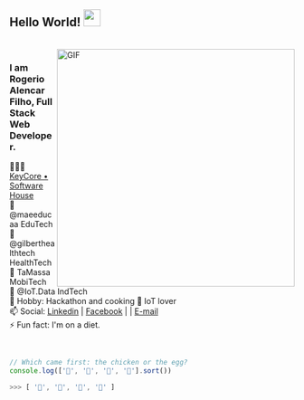 ## Hello World! <img src="https://raw.githubusercontent.com/iampavangandhi/iampavangandhi/master/gifs/Hi.gif" width="30px"></h2>

<br />
<img align="right" width="420" alt="GIF" src="https://s11.gifyu.com/images/S4kek.gif" />


### I am Rogerio Alencar Filho, Full Stack Web Developer.

👨🏽‍💻 [KeyCore • Software House](https://www.instagram.com/keycore.sh/)  
🚀 @maeeducaa EduTech  
🚀 @gilberthealthtech HealthTech  
🚀 TaMassa MobiTech  
🚀 @IoT.Data IndTech  
🍕 Hobby: Hackathon and cooking
🤖 IoT lover  
📫 Social: [Linkedin](https://www.linkedin.com/in/rogeriofilho/) | [Facebook](https://www.facebook.com/rogerioalencar) | | [E-mail](mailto:geriofilho@gmail.com)  
⚡ Fun fact: I'm on a diet.


<br />


```Javascript
// Which came first: the chicken or the egg?
console.log(['🥚', '🐣', '🐥', '🐔'].sort())

>>> [ '🐔', '🐣', '🐥', '🥚' ]
